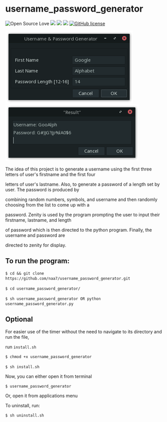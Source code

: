 # username_password_generator

![Open Source Love](https://badges.frapsoft.com/os/v3/open-source.svg?v=103) <img src="https://cdn.rawgit.com/sindresorhus/awesome/d7305f38d29fed78fa85652e3a63e154dd8e8829/media/badge.svg"> <img src="https://img.shields.io/github/stars/naa-7/username_password_generator?style=social"> <img src="https://img.shields.io/github/repo-size/naa-7/username_password_generator"> [![GitHub license](https://img.shields.io/github/license/Naereen/StrapDown.js.svg)](https://github.com/naa-7/username_password_generator/LICENSE)

![usr_pswd_gen](https://github.com/naa-7/username_password_generator/blob/main/images/usr_pswd_gen_form.png)
![result](https://github.com/naa-7/username_password_generator/blob/main/images/usr_pswd_gen_result.png)


The idea of this project is to generate a username using the first three letters of user's firstname and the first four 

letters of user's lastname. Also, to generate a password of a length set by user. The password is produced by 

combining random numbers, symbols, and username and then randomly choosing from the list to come up with a 

password. Zenity is used by the program prompting the user to input their firstname, lastname, and length 

of password which is then directed to the python program. Finally, the username and password are 

directed to zenity for display.


## To run the program:

    $ cd && git clone https://github.com/naa7/username_password_generator.git

    $ cd username_password_generator/

    $ sh username_password_generator OR python username_password_generator.py

## Optional

For easier use of the timer without the need to navigate to its directory and run the file,

run `install.sh`
    
    $ chmod +x username_password_generator

    $ sh install.sh 

Now, you can either open it from terminal

    $ username_password_generator

Or, open it from applications menu

To uninstall, run:
    
    $ sh uninstall.sh

